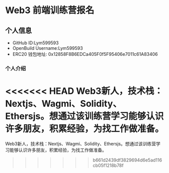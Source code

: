 # Web3 前端训练营报名

## 个人信息

* GitHub ID:Lym599593
* OpenBuild Username:Lym599593
* ERC20 钱包地址:  0x12858F8B6EDCa405F0f5F95406e7011c61A83406

### 个人介绍

<<<<<<< HEAD
 Web3新人，技术栈：Nextjs、Wagmi、Solidity、Ethersjs。想通过该训练营学习能够认识许多朋友，积累经验，为找工作做准备。
=======
 Web3新人，技术栈：Nextjs、Wagmi、Solidity、Ethersjs。想通过该训练营学习能够认识许多朋友，积累经验，为找工作做准备。

>>>>>>> b661d2439df3829694d6e5ad116cb05f1218b78f

